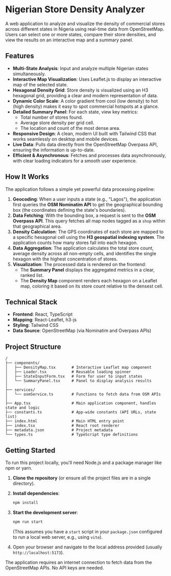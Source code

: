 
# Nigerian Store Density Analyzer

A web application to analyze and visualize the density of commercial stores across different states in Nigeria using real-time data from OpenStreetMap. Users can select one or more states, compare their store densities, and view the results on an interactive map and a summary panel.

## Features

-   **Multi-State Analysis**: Input and analyze multiple Nigerian states simultaneously.
-   **Interactive Map Visualization**: Uses Leaflet.js to display an interactive map of the selected state.
-   **Hexagonal Density Grid**: Store density is visualized using an H3 hexagonal grid, providing a clear and modern representation of data.
-   **Dynamic Color Scale**: A color gradient from cool (low density) to hot (high density) makes it easy to spot commercial hotspots at a glance.
-   **Detailed Summary Panel**: For each state, view key metrics:
    -   Total number of stores found.
    -   Average store density per grid cell.
    -   The location and count of the most dense area.
-   **Responsive Design**: A clean, modern UI built with Tailwind CSS that works seamlessly on desktop and mobile devices.
-   **Live Data**: Pulls data directly from the OpenStreetMap Overpass API, ensuring the information is up-to-date.
-   **Efficient & Asynchronous**: Fetches and processes data asynchronously, with clear loading indicators for a smooth user experience.

## How It Works

The application follows a simple yet powerful data processing pipeline:

1.  **Geocoding**: When a user inputs a state (e.g., "Lagos"), the application first queries the **OSM Nominatim API** to get the geographical bounding box (the coordinates defining the state's boundaries).
2.  **Data Fetching**: With the bounding box, a request is sent to the **OSM Overpass API**. This query fetches all map nodes tagged as a `shop` within that geographical area.
3.  **Density Calculation**: The GPS coordinates of each store are mapped to a specific hexagonal cell using the **H3 geospatial indexing system**. The application counts how many stores fall into each hexagon.
4.  **Data Aggregation**: The application calculates the total store count, average density across all non-empty cells, and identifies the single hexagon with the highest concentration of stores.
5.  **Visualization**: The processed data is rendered on the frontend:
    -   The **Summary Panel** displays the aggregated metrics in a clear, ranked list.
    -   The **Density Map** component renders each hexagon on a Leaflet map, coloring it based on its store count relative to the densest cell.

## Technical Stack

-   **Frontend**: React, TypeScript
-   **Mapping**: React-Leaflet, h3-js
-   **Styling**: Tailwind CSS
-   **Data Source**: OpenStreetMap (via Nominatim and Overpass APIs)

## Project Structure

```
/
├── components/
│   ├── DensityMap.tsx       # Interactive Leaflet map component
│   ├── Loader.tsx           # Reusable loading spinner
│   ├── StateInputForm.tsx   # Form for user to input states
│   └── SummaryPanel.tsx     # Panel to display analysis results
│
├── services/
│   └── osmService.ts        # Functions to fetch data from OSM APIs
│
├── App.tsx                  # Main application component, handles state and logic
├── constants.ts             # App-wide constants (API URLs, state list)
├── index.html               # Main HTML entry point
├── index.tsx                # React root renderer
├── metadata.json            # Project metadata
└── types.ts                 # TypeScript type definitions
```

## Getting Started

To run this project locally, you'll need Node.js and a package manager like npm or yarn.

1.  **Clone the repository** (or ensure all the project files are in a single directory).

2.  **Install dependencies**:
    ```bash
    npm install
    ```

3.  **Start the development server**:
    ```bash
    npm run start
    ```
    (This assumes you have a `start` script in your `package.json` configured to run a local web server, e.g., using `vite`).

4.  Open your browser and navigate to the local address provided (usually `http://localhost:5173`).

The application requires an internet connection to fetch data from the OpenStreetMap APIs. No API keys are needed.

